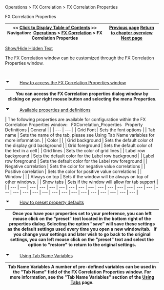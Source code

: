 ﻿


Operations \> FX Correlation \> FX Correlation Properties






















FX Correlation Properties







| \<\< [Click to Display Table of Contents](fx-correlation-properties.md) \>\> **Navigation:**     [Operations](operations-1.md) \> [FX Correlation](fx-correlation-1.md) \> FX Correlation Properties | [Previous page](using-the-fx-correlation-windo-1.md) [Return to chapter overview](fx-correlation-1.md) [Next page](window-linking-fx-correlation-1.md) |
| --- | --- |




[Show/Hide Hidden Text](javascript:HMToggleExpandAll(!HMAnyToggleOpen()) "Click to open/close expanding sections")









The FX Correlation window can be customized through the FX Correlation Properties window.


 


![tog_minus](tog_minus-1.gif)        [How to access the FX Correlation Properties window](javascript:HMToggle('toggle','HowtoaccesstheFXCorrelationPropertieswindow','HowtoaccesstheFXCorrelationPropertieswindow_ICON'))




| You can access the FX Correlation properties dialog window by clicking on your right mouse button and selecting the menu Properties. |
| --- |



![tog_minus](tog_minus-1.gif)        [Available properties and definitions](javascript:HMToggle('toggle','AvailablePropertiesAndDefinitions','AvailablePropertiesAndDefinitions_ICON'))




| The following properties are available for configuration within the FX Correlation Properties window:   FXCorrelation_Properties   Property Definitions   | General |  | | --- | --- | | Grid Font | Sets the font options | | Tab name | Sets the name of the tab, please see Using Tab Name variables for more information. | | Color |  | | Grid background | Sets the default color of the display grid background | | Grid foreground | Sets the default color of the text in a cell | | Grid lines | Sets the color of grid lines | | Label row background | Sets the default color for the Label row background | | Label row foreground | Sets the default color for the Label row foreground | | Negative correlation | Sets the color for negative value correlations | | Positive correlation | Sets the color for positive value correlations | | Window |  | | Always on top | Sets if the window will be always on top of other windows. | | Show tabs | Sets if the window will allow for tab support | |
| --- | --- | --- | --- | --- | --- | --- | --- | --- | --- | --- | --- | --- | --- | --- | --- | --- | --- | --- | --- | --- | --- | --- | --- | --- | --- | --- | --- | --- |



![tog_minus](tog_minus-1.gif)        [How to preset property defaults](javascript:HMToggle('toggle','HowToPresetPropertyDefaults','HowToPresetPropertyDefaults_ICON'))




| Once you have your properties set to your preference, you can left mouse click on the "preset" text located in the bottom right of the properties dialog. Selecting the option "save" will save these settings as the default settings used every time you open a new window/tab.   If you change your settings and later wish to go back to the original settings, you can left mouse click on the "preset" text and select the option to "restore" to return to the original settings. |
| --- |



![tog_minus](tog_minus-1.gif)        [Using Tab Name Variables](javascript:HMToggle('toggle','UsingTabNameVariables','UsingTabNameVariables_ICON'))




| Tab Name Variables A number of pre\-defined variables can be used in the "Tab Name" field of the FX Correlation Properties window. For more information, see the "Tab Name Variables" section of the [Using Tabs](using_tabs-1.md) page. |
| --- |










